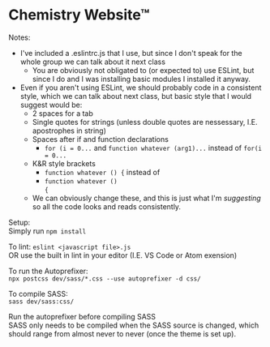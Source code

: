 # Chemistry Website™

Notes:
* I've included a .eslintrc.js that I use, but since I don't speak for the whole group we can talk about it next class
  * You are obviously not obligated to (or expected to) use ESLint, but since I do and I was installing basic modules I installed it anyway.
* Even if you aren't using ESLint, we should probably code in a consistent style, which we can talk about next class, but basic style that I would suggest would be:
  * 2 spaces for a tab
  * Single quotes for strings (unless double quotes are nessessary, I.E. apostrophes in string)
  * Spaces after if and function declarations
    * `for (i = 0...` and `function whatever (arg1)...` instead of `for(i = 0...`
  * K&R style brackets
    * `function whatever () {` instead of 
    * `function whatever ()`  
      `{`
  * We can obviously change these, and this is just what I'm *suggesting* so all the code looks and reads consistently.

Setup:  
Simply run `npm install`

To lint:
`eslint <javascript file>.js`  
OR use the built in lint in your editor (I.E. VS Code or Atom exension)

To run the Autoprefixer:  
`npx postcss dev/sass/*.css --use autoprefixer -d css/`

To compile SASS:  
`sass dev/sass:css/`

Run the autoprefixer before compiling SASS  
SASS only needs to be compiled when the SASS source is changed, which should range from almost never to never (once the theme is set up).

